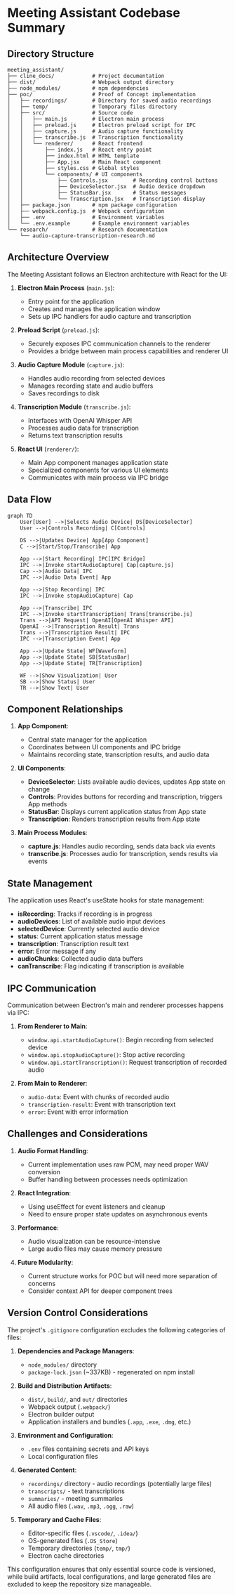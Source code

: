 # Meeting Assistant Codebase Summary

## Directory Structure

```
meeting_assistant/
├── cline_docs/            # Project documentation
├── dist/                  # Webpack output directory
├── node_modules/          # npm dependencies
├── poc/                   # Proof of Concept implementation
│   ├── recordings/        # Directory for saved audio recordings
│   ├── temp/              # Temporary files directory
│   ├── src/               # Source code
│   │   ├── main.js        # Electron main process
│   │   ├── preload.js     # Electron preload script for IPC
│   │   ├── capture.js     # Audio capture functionality
│   │   ├── transcribe.js  # Transcription functionality
│   │   └── renderer/      # React frontend
│   │       ├── index.js   # React entry point
│   │       ├── index.html # HTML template
│   │       ├── App.jsx    # Main React component
│   │       ├── styles.css # Global styles
│   │       └── components/ # UI components
│   │           ├── Controls.jsx        # Recording control buttons
│   │           ├── DeviceSelector.jsx  # Audio device dropdown
│   │           ├── StatusBar.jsx       # Status messages
│   │           └── Transcription.jsx   # Transcription display
│   ├── package.json       # npm package configuration
│   ├── webpack.config.js  # Webpack configuration
│   ├── .env               # Environment variables
│   └── .env.example       # Example environment variables
└── research/              # Research documentation
    └── audio-capture-transcription-research.md
```

## Architecture Overview

The Meeting Assistant follows an Electron architecture with React for the UI:

1. **Electron Main Process** (`main.js`):
   - Entry point for the application
   - Creates and manages the application window
   - Sets up IPC handlers for audio capture and transcription

2. **Preload Script** (`preload.js`):
   - Securely exposes IPC communication channels to the renderer
   - Provides a bridge between main process capabilities and renderer UI

3. **Audio Capture Module** (`capture.js`):
   - Handles audio recording from selected devices
   - Manages recording state and audio buffers
   - Saves recordings to disk

4. **Transcription Module** (`transcribe.js`):
   - Interfaces with OpenAI Whisper API
   - Processes audio data for transcription
   - Returns text transcription results

5. **React UI** (`renderer/`):
   - Main App component manages application state
   - Specialized components for various UI elements
   - Communicates with main process via IPC bridge

## Data Flow

```mermaid
graph TD
    User[User] -->|Selects Audio Device| DS[DeviceSelector]
    User -->|Controls Recording| C[Controls]
    
    DS -->|Updates Device| App[App Component]
    C -->|Start/Stop/Transcribe| App
    
    App -->|Start Recording| IPC[IPC Bridge]
    IPC -->|Invoke startAudioCapture| Cap[capture.js]
    Cap -->|Audio Data| IPC
    IPC -->|Audio Data Event| App
    
    App -->|Stop Recording| IPC
    IPC -->|Invoke stopAudioCapture| Cap
    
    App -->|Transcribe| IPC
    IPC -->|Invoke startTranscription| Trans[transcribe.js]
    Trans -->|API Request| OpenAI[OpenAI Whisper API]
    OpenAI -->|Transcription Result| Trans
    Trans -->|Transcription Result| IPC
    IPC -->|Transcription Event| App
    
    App -->|Update State| WF[Waveform]
    App -->|Update State| SB[StatusBar]
    App -->|Update State| TR[Transcription]
    
    WF -->|Show Visualization| User
    SB -->|Show Status| User
    TR -->|Show Text| User
```

## Component Relationships

1. **App Component**:
   - Central state manager for the application
   - Coordinates between UI components and IPC bridge
   - Maintains recording state, transcription results, and audio data

2. **UI Components**:
   - **DeviceSelector**: Lists available audio devices, updates App state on change
   - **Controls**: Provides buttons for recording and transcription, triggers App methods
   - **StatusBar**: Displays current application status from App state
   - **Transcription**: Renders transcription results from App state

3. **Main Process Modules**:
   - **capture.js**: Handles audio recording, sends data back via events
   - **transcribe.js**: Processes audio for transcription, sends results via events

## State Management

The application uses React's useState hooks for state management:

- **isRecording**: Tracks if recording is in progress
- **audioDevices**: List of available audio input devices
- **selectedDevice**: Currently selected audio device
- **status**: Current application status message
- **transcription**: Transcription result text
- **error**: Error message if any
- **audioChunks**: Collected audio data buffers
- **canTranscribe**: Flag indicating if transcription is available

## IPC Communication

Communication between Electron's main and renderer processes happens via IPC:

1. **From Renderer to Main**:
   - `window.api.startAudioCapture()`: Begin recording from selected device
   - `window.api.stopAudioCapture()`: Stop active recording
   - `window.api.startTranscription()`: Request transcription of recorded audio

2. **From Main to Renderer**:
   - `audio-data`: Event with chunks of recorded audio
   - `transcription-result`: Event with transcription text
   - `error`: Event with error information

## Challenges and Considerations

1. **Audio Format Handling**:
   - Current implementation uses raw PCM, may need proper WAV conversion
   - Buffer handling between processes needs optimization

2. **React Integration**:
   - Using useEffect for event listeners and cleanup
   - Need to ensure proper state updates on asynchronous events

3. **Performance**:
   - Audio visualization can be resource-intensive
   - Large audio files may cause memory pressure

4. **Future Modularity**:
   - Current structure works for POC but will need more separation of concerns
   - Consider context API for deeper component trees

## Version Control Considerations

The project's `.gitignore` configuration excludes the following categories of files:

1. **Dependencies and Package Managers**:
   - `node_modules/` directory
   - `package-lock.json` (~337KB) - regenerated on npm install

2. **Build and Distribution Artifacts**:
   - `dist/`, `build/`, and `out/` directories
   - Webpack output (`.webpack/`)
   - Electron builder output
   - Application installers and bundles (`.app`, `.exe`, `.dmg`, etc.)

3. **Environment and Configuration**:
   - `.env` files containing secrets and API keys
   - Local configuration files

4. **Generated Content**:
   - `recordings/` directory - audio recordings (potentially large files)
   - `transcripts/` - text transcriptions
   - `summaries/` - meeting summaries
   - All audio files (`.wav`, `.mp3`, `.ogg`, `.raw`)

5. **Temporary and Cache Files**:
   - Editor-specific files (`.vscode/`, `.idea/`)
   - OS-generated files (`.DS_Store`)
   - Temporary directories (`temp/`, `tmp/`)
   - Electron cache directories

This configuration ensures that only essential source code is versioned, while build artifacts, local configurations, and large generated files are excluded to keep the repository size manageable.
